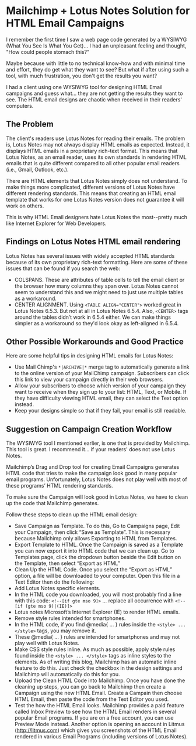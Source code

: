 # Mailchimp + Lotus Notes Solution for HTML Email Campaigns

I remember the first time I saw a web page code generated by a WYSIWYG (What You See Is What You Get)... I had an unpleasant feeling and thought, "How could people stomach this?"

Maybe because with little to no technical know-how and with minimal time and effort, they do get what they want to see? But what if after using such a tool, with much frustration, you don't get the results you want?

I had a client using one WYSIWYG tool for designing HTML Email campaigns and guess what... they are not getting the results they want to see. The HTML email designs are chaotic when received in their readers' computers.


## The Problem

The client's readers use Lotus Notes for reading their emails. The problem is, Lotus Notes may not always display HTML emails as expected. Instead, it displays HTML emails in a proprietary rich-text format. This means that Lotus Notes, as an email reader, uses its own standards in rendering HTML emails that is quite different compared to all other popular email readers (i.e., Gmail, Outlook, etc.).

There are HTML elements that Lotus Notes simply does not understand. To make things more complicated, different versions of Lotus Notes have different rendering standards. This means that creating an HTML email template that works for one Lotus Notes version does not guarantee it will work on others.

This is why HTML Email designers hate Lotus Notes the most--pretty much like Internet Explorer for Web Developers.


## Findings on Lotus Notes HTML email rendering

Lotus Notes has several issues with widely accepted HTML standards because of its own proprietary rich-text formatting. Here are some of these issues that can be found if you search the web:
- COLSPANS. These are attributes of table cells to tell the email client or the browser how many columns they span over. Lotus Notes cannot seem to understand this and we might need to just use multiple tables as a workaround.
- CENTER ALIGNMENT. Using `<TABLE ALIGN="CENTER">` worked great in Lotus Notes 6.5.3. But not at all in Lotus Notes 6.5.4. Also, `<CENTER>` tags around the tables didn’t work in 6.5.4 either. We can make things simpler as a workaround so they'd look okay as left-aligned in 6.5.4.


## Other Possible Workarounds and Good Practice
Here are some helpful tips in designing HTML emails for Lotus Notes:
- Use Mail Chimp's `*|ARCHIVE|*` merge tag to automatically generate a link to the online version of your MailChimp campaign. Subscribers can click this link to view your campaign directly in their web browsers.
- Allow your subscribers to choose which version of your campaign they want to receive when they sign up to your list: HTML, Text, or Mobile. If they have difficulty viewing HTML email, they can select the Text option instead.
- Keep your designs simple so that if they fail, your email is still readable.

## Suggestion on Campaign Creation Workflow
The WYSIWYG tool I mentioned earlier, is one that is provided by Mailchimp. This tool is great. I recommend it... if your readers' does not use Lotus Notes.

Mailchimp’s Drag and Drop tool for creating Email Campaigns generates HTML code that tries to make the campaign look good in many popular email programs. Unfortunately, Lotus Notes does not play well with most of these programs’ HTML rendering standards.

To make sure the Campaign will look good in Lotus Notes, we have to clean up the code that Mailchimp generates.

Follow these steps to clean up the HTML email design:
- Save Campaign as Template. To do this, Go to Campaigns page, Edit your Campaign, then click “Save as Template”. This is necessary because Mailchimp only allows Exporting to HTML from Templates.
- Export Template to HTML. Once the Campaign is saved as a Template you can now export it into HTML code that we can clean up. Go to Templates page, click the dropdown button beside the Edit button on the Template, then select “Export as HTML”
- Clean Up the HTML Code. Once you select the “Export as HTML” option, a file will be downloaded to your computer. Open this file in a Text Editor then do the following:
- Add Lotus Notes specific elements.
- In the HTML code you downloaded, you will most probably find a line with this code: `<!--[if gte mso 9]>` … replace all occurrence with `<!--[if (gte mso 9)|(IE)]>`
- Lotus notes Microsoft’s Internet Explorer (IE) to render HTML emails.
- Remove style rules intended for smartphones.
- In the HTML code, if you find @media{ … } rules inside the `<style> ... </style>` tags, you may remove it.
- These @media{ ... } rules are intended for smartphones and may not play well with Lotus Notes.
- Make CSS style rules inline. As much as possible, apply style rules found inside the `<style> ... </style>` tags as inline styles to the elements. As of writing this blog, Mailchimp has an automatic inline feature to do this. Just check the checkbox in the design settings and Mailchimp will automatically do this for you.
- Upload the Clean HTML Code into Mailchimp. Once you have done the cleaning up steps, you can go back to Mailchimp then create a Campaign using the new HTML Email. Create a Campain then choose HTML Email, then paste the code from the Text Editor you used.
- Test the how the HTML Email looks. Mailchimp provides a paid feature called Inbox Preview to see how the HTML Email renders in several popular Email programs. If you are on a free account, you can use Preview Mode instead. Another option is opening an account in Litmus (http://litmus.com) which gives you screenshots of the HTML Email rendered in various Email Programs (including versions of Lotus Notes).


